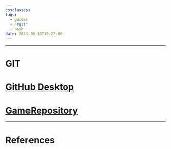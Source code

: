 ```yaml
---
cssclasses: 
tags:
  - guides
  - "#git"
  - bash
date: 2024-05-13T19:27:00
---
```

---
# GIT

# [GitHub Desktop](https://desktop.github.com/)

# [GameRepository](https://github.com/EbekSynthsei/Research.git)


---
# References


